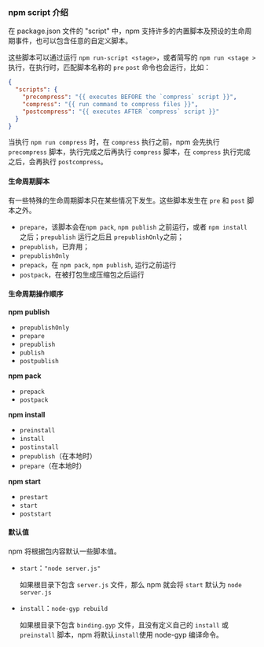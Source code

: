 ### npm script 介绍

在 package.json 文件的 "script" 中，npm 支持许多的内置脚本及预设的生命周期事件，也可以包含任意的自定义脚本。

这些脚本可以通过运行 `npm run-script <stage>`，或者简写的 `npm run <stage >` 执行，在执行时，匹配脚本名称的 `pre` `post` 命令也会运行，比如：

```json
{
  "scripts": {
    "precompress": "{{ executes BEFORE the `compress` script }}",
    "compress": "{{ run command to compress files }}",
    "postcompress": "{{ executes AFTER `compress` script }}"
  }
}
```

当执行 `npm run compress` 时，在 `compress` 执行之前，npm 会先执行 `precompress` 脚本，执行完成之后再执行 `compress` 脚本，在 `compress` 执行完成之后，会再执行 `postcompress`。



#### 生命周期脚本

有一些特殊的生命周期脚本只在某些情况下发生。这些脚本发生在 `pre` 和 `post` 脚本之外。

- `prepare`，该脚本会在`npm pack`, `npm publish` 之前运行，或者 `npm install` 之后；`prepublish` 运行之后且 `prepublishOnly`之前；
-  `prepublish`，已弃用；
-  `prepublishOnly`
- `prepack`，在 `npm pack`, `npm publish`, 运行之前运行
- `postpack`，在被打包生成压缩包之后运行



#### 生命周期操作顺序

**npm publish**

- `prepublishOnly`
- `prepare`
- `prepublish`
- `publish`
- `postpublish`

**npm pack**

- `prepack`
- `postpack`

**npm install**

- `preinstall`
- `install`
- `postinstall`
- `prepublish`（在本地时）
- `prepare`（在本地时）

**npm start**

- `prestart`
- `start`
- `poststart`



#### 默认值

npm 将根据包内容默认一些脚本值。

- `start`：`"node server.js"`

  如果根目录下包含 `server.js` 文件，那么 npm 就会将 `start` 默认为  `node server.js`

- `install`：`node-gyp rebuild`

  如果根目录下包含 `binding.gyp` 文件，且没有定义自己的 `install` 或 `preinstall` 脚本，npm 将默认`install`使用 node-gyp 编译命令。